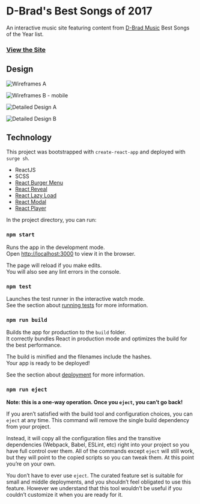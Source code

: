 # D-Brad's Best Songs of 2017

An interactive music site featuring content from [D-Brad Music](http://dbradmusic.com) Best Songs of the Year list.

### [View the Site](http://dbradbestsongs2017.com)

## Design
![Wireframes A](http://res.cloudinary.com/ddvn6aemk/image/upload/v1513660962/Screen_Shot_2017-12-18_at_9.13.25_PM_v7gvib.png "Wireframe layout")

![Wireframes B - mobile](http://res.cloudinary.com/ddvn6aemk/image/upload/v1513660952/Screen_Shot_2017-12-18_at_9.13.39_PM_bb23hp.png "Wireframes (top 10 and mobile)")

![Detailed Design A](http://res.cloudinary.com/ddvn6aemk/image/upload/v1513660953/Screen_Shot_2017-12-18_at_9.19.26_PM_robbub.png "Landing page - detail")

![Detailed Design B](http://res.cloudinary.com/ddvn6aemk/image/upload/v1513660961/Screen_Shot_2017-12-18_at_9.18.59_PM_bs7vnb.png "Web and mobile - detail")


## Technology
This project was bootstrapped with `create-react-app` and deployed with `surge sh`. 
- ReactJS
- SCSS
- [React Burger Menu](https://github.com/negomi/react-burger-menu)
- [React Reveal](https://www.npmjs.com/package/react-reveal)
- [React Lazy Load](https://www.npmjs.com/package/react-lazy-load)
- [React Modal](https://github.com/reactjs/react-modal)
- [React Player](https://github.com/CookPete/react-player)

In the project directory, you can run:

### `npm start`

Runs the app in the development mode.<br>
Open [http://localhost:3000](http://localhost:3000) to view it in the browser.

The page will reload if you make edits.<br>
You will also see any lint errors in the console.

### `npm test`

Launches the test runner in the interactive watch mode.<br>
See the section about [running tests](#running-tests) for more information.

### `npm run build`

Builds the app for production to the `build` folder.<br>
It correctly bundles React in production mode and optimizes the build for the best performance.

The build is minified and the filenames include the hashes.<br>
Your app is ready to be deployed!

See the section about [deployment](#deployment) for more information.

### `npm run eject`

**Note: this is a one-way operation. Once you `eject`, you can’t go back!**

If you aren’t satisfied with the build tool and configuration choices, you can `eject` at any time. This command will remove the single build dependency from your project.

Instead, it will copy all the configuration files and the transitive dependencies (Webpack, Babel, ESLint, etc) right into your project so you have full control over them. All of the commands except `eject` will still work, but they will point to the copied scripts so you can tweak them. At this point you’re on your own.

You don’t have to ever use `eject`. The curated feature set is suitable for small and middle deployments, and you shouldn’t feel obligated to use this feature. However we understand that this tool wouldn’t be useful if you couldn’t customize it when you are ready for it.


